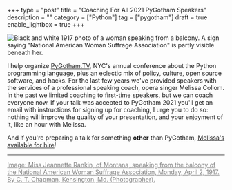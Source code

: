 +++
type = "post"
title = "Coaching For All 2021 PyGotham Speakers"
description = ""
category = ["Python"]
tag = ["pygotham"]
draft = true
enable_lightbox = true
+++

![Black and white 1917 photo of a woman speaking from a balcony. A sign saying "National American Woman Suffrage Association" is partly visible beneath her.](rankin.jpg)

I help organize [PyGotham.TV](https://pygotham.tv), NYC's annual conference about the Python programming language, plus an eclectic mix of policy, culture, open source software, and hacks. For the last few years we've provided speakers with the services of a professional speaking coach, opera singer Melissa Collom. In the past we limited coaching to first-time speakers, but we can coach everyone now. If your talk was accepted to PyGotham 2021 you'll get an email with instructions for signing up for coaching, I urge you to do so: nothing will improve the quality of your presentation, and your enjoyment of it, like an hour with Melissa.

And if you're preparing a talk for something **other** than PyGotham, [Melissa's available for hire](https://melissacollom.com/coaching)!

***

<a href="https://commons.wikimedia.org/wiki/File:Miss_Jeannette_Rankin,_of_Montana,_speaking_from_the_balcony_of_the_National_American_Woman_Suffrage_Association,_Monday,_April_2,_1917._LOC.jpg" style="color: gray">Image: Miss Jeannette Rankin, of Montana, speaking from the balcony of the National American Woman Suffrage Association, Monday, April 2, 1917. By C. T. Chapman, Kensington, Md. (Photographer).</a>

